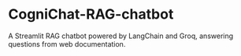 # CogniChat-RAG-chatbot
A Streamlit RAG chatbot powered by LangChain and Groq, answering questions from web documentation.
